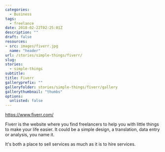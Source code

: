 ```yaml
---
categories: 
  - Business
tags:
  - freelance 
date: 2018-02-22T02:25:01Z
description: ""
draft: false
resources: 
- src: images/fiverr.jpg
  name: "header"
url: /stories/simple-things/fiverr/
slug:
stories: 
  - simple-things
subtitle: 
title: Fiverr
galleryprefix: ""
galleryfolder: stories/simple-things/fiverr/gallery
gallerythumbnail: "thumbs"
options:
  unlisted: false
---
```


https://www.fiverr.com/

Fiverr is the website where you find freelancers to help you with little things to make your life easier. It could be a simple design, a translation, data entry or analysis, you name it.

It's both a place to sell services as much as it is to hire services.

<!--more-->